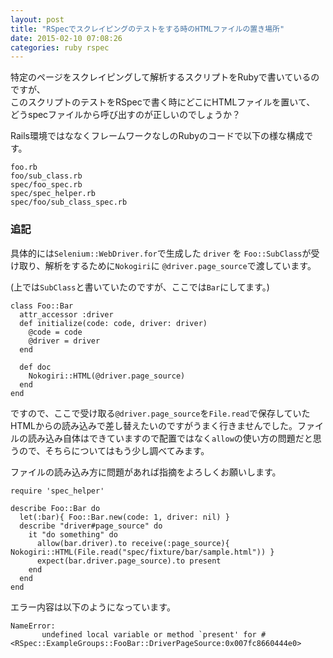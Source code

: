 ```yaml
---
layout: post
title: "RSpecでスクレイピングのテストをする時のHTMLファイルの置き場所"
date: 2015-02-10 07:08:26
categories: ruby rspec
---
```

<p>特定のページをスクレイピングして解析するスクリプトをRubyで書いているのですが、<br>
このスクリプトのテストをRSpecで書く時にどこにHTMLファイルを置いて、<br>
どうspecファイルから呼び出すのが正しいのでしょうか？</p>

<p>Rails環境ではななくフレームワークなしのRubyのコードで以下の様な構成です。</p>

<pre><code>foo.rb
foo/sub_class.rb
spec/foo_spec.rb
spec/spec_helper.rb
spec/foo/sub_class_spec.rb
</code></pre>

<h3>追記</h3>

<p>具体的には<code>Selenium::WebDriver.for</code>で生成した <code>driver</code> を <code>Foo::SubClass</code>が受け取り、解析をするために<code>Nokogiri</code>に <code>@driver.page_source</code>で渡しています。</p>

<p>(上では<code>SubClass</code>と書いていたのですが、ここでは<code>Bar</code>にしてます。)</p>

<pre><code>class Foo::Bar
  attr_accessor :driver
  def initialize(code: code, driver: driver)
    @code = code
    @driver = driver
  end

  def doc
    Nokogiri::HTML(@driver.page_source)
  end
end
</code></pre>

<p>ですので、ここで受け取る<code>@driver.page_source</code>を<code>File.read</code>で保存していたHTMLからの読み込みで差し替えたいのですがうまく行きませんでした。ファイルの読み込み自体はできていますので配置ではなく<code>allow</code>の使い方の問題だと思うので、そちらについてはもう少し調べてみます。</p>

<p>ファイルの読み込み方に問題があれば指摘をよろしくお願いします。</p>

<pre><code>require 'spec_helper'

describe Foo::Bar do
  let(:bar){ Foo::Bar.new(code: 1, driver: nil) }
  describe "driver#page_source" do
    it "do something" do
      allow(bar.driver).to receive(:page_source){ Nokogiri::HTML(File.read("spec/fixture/bar/sample.html")) }
      expect(bar.driver.page_source).to present
    end
  end
end
</code></pre>

<p>エラー内容は以下のようになっています。</p>

<pre><code>NameError:
       undefined local variable or method `present' for #&lt;RSpec::ExampleGroups::FooBar::DriverPageSource:0x007fc8660444e0&gt;
</code></pre>
